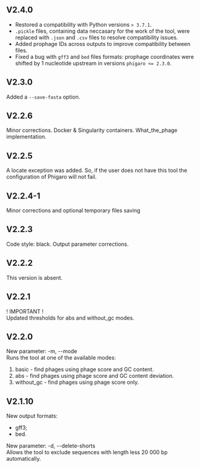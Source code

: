 ## V2.4.0
- Restored a compatibility with Python versions `> 3.7.1`.
- `.pickle` files, containing data neccasary for the work of the tool, were replaced with `.json` and `.csv` files to resolve compatibility issues.
- Added prophage IDs across outputs to improve compatibility between files.
- Fixed a bug with `gff3` and `bed` files formats: prophage coordinates were shifted by 1 nucleotide upstream in versions `phigaro <= 2.3.0`.

## V2.3.0
Added a `--save-fasta` option.

## V2.2.6
Minor corrections. Docker & Singularity containers. What_the_phage implementation.

## V2.2.5
A locate exception was added. So, if the user does not have this tool the configuration of Phigaro will not fail.

## V2.2.4-1
Minor corrections and optional temporary files saving

## V2.2.3
Code style: black. Output parameter corrections.

## V2.2.2
This version is absent.

## V2.2.1
! IMPORTANT !\
Updated thresholds for abs and without_gc modes.

## V2.2.0
New parameter:
 -m, --mode \
Runs the tool at one of the available modes: 
1. basic - find phages using phage score and GC content.
2. abs - find phages using phage score and GC content deviation.
3. without_gc - find phages using phage score only.

## V2.1.10
New output formats: 
  - gff3;
  - bed.
  
New parameter:
  -d, --delete-shorts \
Allows the tool to exclude sequences with length less 20 000 bp automatically.
